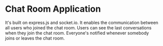Chat Room Application
========
It's built on express.js and socket.io. It enables the communication between all users who joined the chat room. 
Users can see the last conversations when they join the chat room. Everyone's notified whenever somebody joins or leaves
the chat room. 
